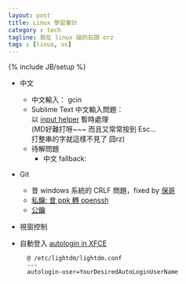 ```yaml
---
layout: post
title: Linux 學習筆計
category : tech
tagline: 我在 linux 碰的石頭 orz
tags : [linux, os]
---
```

{% include JB/setup %}

+ 中文
    + 中文輸入： gcin
    + Sublime Text 中文輸入問題：  
        以 [input helper](https://github.com/xgenvn/InputHelper) 暫時處理  
        (MD好難打呀~~~  而且又常常按到 Esc...  
        打整串的字就這樣不見了 囧rz)
    + 待解問題
        + 中文 fallback:

+ Git
    + 昔 windows 系統的 CRLF 問題，fixed by [保哥](http://blog.miniasp.com/post/2013/09/15/Git-for-Windows-Line-Ending-Conversion-Notes.aspx)
    + [私鑰: 昔 ppk 轉 openssh](http://pobing.iteye.com/blog/1520151)
    + [公鑰](https://help.github.com/articles/error-permission-denied-publickey)

+ 視窗控制

+ 自動登入 [autologin in XFCE](http://superuser.com/questions/356316/how-do-i-disable-the-login-screen-on-xfce)

        @ /etc/lightdm/lightdm.conf
        ---
        autologin-user=YourDesiredAutoLoginUserName